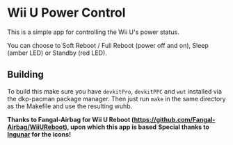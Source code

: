 # Wii U Power Control

This is a simple app for controlling the Wii U's power status.

You can choose to Soft Reboot / Full Reboot (power off and on), Sleep (amber LED) or Standby (red LED).

## Building

To build this make sure you have `devkitPro`, `devkitPPC` and `wut` installed via the dkp-pacman package manager. Then just run `make` in the same directory as the Makefile and use the resulting wuhb.

**Thanks to Fangal-Airbag for Wii U Reboot (https://github.com/Fangal-Airbag/WiiUReboot), upon which this app is based**
**Special thanks to [Ingunar](https://github.com/Ingunar) for the icons!**
